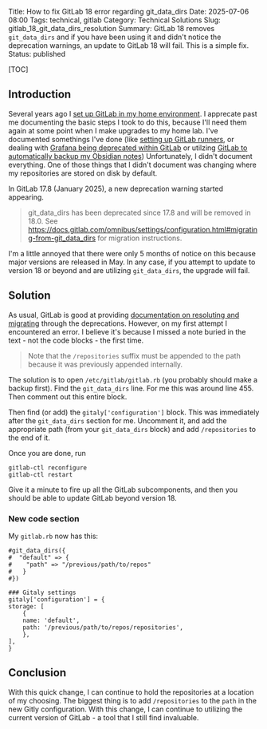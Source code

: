 Title: How to fix GitLab 18 error regarding git_data_dirs
Date: 2025-07-06 08:00
Tags: technical, gitlab
Category: Technical Solutions
Slug: gitlab_18_git_data_dirs_resolution
Summary: GitLab 18 removes `git_data_dirs` and if you have been using it and didn't notice the deprecation warnings, an update to GitLab 18 will fail. This is a simple fix.
Status: published

[TOC]

## Introduction

Several years ago I [set up GitLab in my home environment][1]. I apprecate past me documenting the basic steps I took to do this, because I'll need them again at some point when I make upgrades to my home lab. I've documented somethings I've done (like [setting up GitLab runners][3], or dealing with [Grafana being deprecated within GitLab][4] or utilzing [GitLab to automatically backup my Obsidian notes][5]) Unfortunately, I didn't document everything. One of those things that I didn't document was changing where my repositories are stored on disk by default.

In GitLab 17.8 (January 2025), a new deprecation warning started appearing.

> git_data_dirs has been deprecated since 17.8 and will be removed in 18.0. See https://docs.gitlab.com/omnibus/settings/configuration.html#migrating-from-git_data_dirs for migration instructions.

I'm a little annoyed that there were only 5 months of notice on this because major versions are released in May. In any case, if you attempt to update to version 18 or beyond and are utilizing `git_data_dirs`, the upgrade will fail.

## Solution

As usual, GitLab is good at providing [documentation on resoluting and migrating][2] through the deprecations. However, on my first attempt I encountered an error. I believe it's because I missed a note buried in the text - not the code blocks - the first time.

> Note that the `/repositories` suffix must be appended to the path because it was previously appended internally.

The solution is to open `/etc/gitlab/gitlab.rb` (you probably should make a backup first). Find the `git_data_dirs` line. For me this was around line 455. Then comment out this entire block.

Then find (or add) the `gitaly['configuration']` block. This was immediately after the `git_data_dirs` section for me. Uncomment it, and add the appropriate path (from your `git_data_dirs` block) and add `/repositories` to the end of it.

Once you are done, run

    gitlab-ctl reconfigure
    gitlab-ctl restart

Give it a minute to fire up all the GitLab subcomponents, and then you should be able to update GitLab beyond version 18.

### New code section

My `gitlab.rb` now has this:

    #git_data_dirs({
    #  "default" => {
    #    "path" => "/previous/path/to/repos"
    #   }
    #})

    ### Gitaly settings
    gitaly['configuration'] = {
    storage: [
        {
        name: 'default',
        path: '/previous/path/to/repos/repositories',
        },
    ],
    }

## Conclusion

With this quick change, I can continue to hold the repositories at a location of my choosing. The biggest thing is to add `/repositories` to the `path` in the new Gitly configuration. With this change, I can continue to utilizing the current version of GitLab - a tool that I still find invaluable.



 [1]: {filename}2018_04_12_setting_up_gitlab.md
 [2]: https://docs.gitlab.com/omnibus/settings/configuration/#migrating-from-git_data_dirs
 [3]: {filename}2019_10_22_gitlab_runners.md
 [4]: {filename}2023_08_23_gitlab_disable_grafana_163.md
 [5]: {filename}2023_09_26_obsidian_gitlab_setup.md